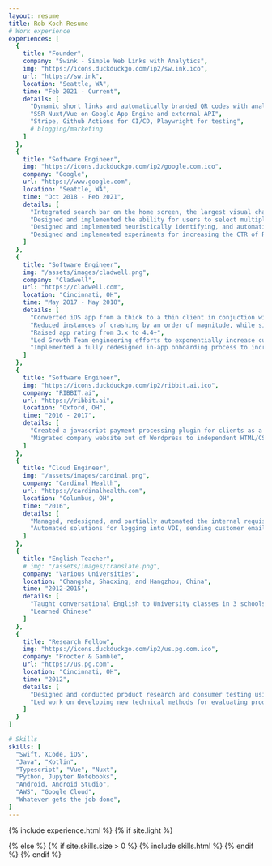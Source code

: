 ```yaml
---
layout: resume
title: Rob Koch Resume
# Work experience
experiences: [
  {
    title: "Founder",
    company: "Swink - Simple Web Links with Analytics",
    img: "https://icons.duckduckgo.com/ip2/sw.ink.ico",
    url: "https://sw.ink",
    location: "Seattle, WA",
    time: "Feb 2021 - Current",
    details: [
      "Dynamic short links and automatically branded QR codes with analytics",
      "SSR Nuxt/Vue on Google App Engine and external API",
      "Stripe, Github Actions for CI/CD, Playwright for testing",
      # blogging/marketing
    ]
  },
  {
    title: "Software Engineer",
    img: "https://icons.duckduckgo.com/ip2/google.com.ico",
    company: "Google",
    url: "https://www.google.com",
    location: "Seattle, WA",
    time: "Oct 2018 - Feb 2021",
    details: [
      "Integrated search bar on the home screen, the largest visual change in the product's recent history, which led to a 2x increase in seach users and a 50% increase in search clicks",
      "Designed and implemented the ability for users to select multiple messages, which is used over 2M times/day",
      "Designed and implemented heuristically identifying, and automatically replying to, carrier requests to users for spam phone numbers, which is used 10k times/day across all users",
      "Designed and implemented experiments for increasing the CTR of RCS promotions, leading to a 22% increase in user sign-ups",
    ]
  },
  {
    title: "Software Engineer",
    img: "/assets/images/cladwell.png",
    company: "Cladwell",
    url: "https://cladwell.com",
    location: "Cincinnati, OH",
    time: "May 2017 - May 2018",
    details: [
      "Converted iOS app from a thick to a thin client in conjuction with API rollout",
      "Reduced instances of crashing by an order of magnitude, while simultaneously adding new features",
      "Raised app rating from 3.x to 4.4+",
      "Led Growth Team engineering efforts to exponentially increase customer base",
      "Implemented a fully redesigned in-app onboarding process to increase retention at the top-most level of our user acquisition funnel",
    ]
  },
  {
    title: "Software Engineer",
    img: "https://icons.duckduckgo.com/ip2/ribbit.ai.ico",
    company: "RIBBIT.ai",
    url: "https://ribbit.ai",
    location: "Oxford, OH",
    time: "2016 - 2017",
    details: [ 
      "Created a javascript payment processing plugin for clients as a one-line alternative to interacting directly with our API",
      "Migrated company website out of Wordpress to independent HTML/CSS/JS"
    ]
  },
  {
    title: "Cloud Engineer",
    img: "/assets/images/cardinal.png",
    company: "Cardinal Health",
    url: "https://cardinalhealth.com",
    location: "Columbus, OH",
    time: "2016",
    details: [
      "Managed, redesigned, and partially automated the internal requisition process for Amazon Web Services (AWS) resources",
      "Automated solutions for logging into VDI, sending customer emails, and Neo4j graph database queries using Python"
    ]
  },
  {
    title: "English Teacher",
    # img: "/assets/images/translate.png",
    company: "Various Universities",
    location: "Changsha, Shaoxing, and Hangzhou, China",
    time: "2012-2015",
    details: [
      "Taught conversational English to University classes in 3 schools over 3 years",
      "Learned Chinese"
    ]
  },
  {
    title: "Research Fellow",
    img: "https://icons.duckduckgo.com/ip2/us.pg.com.ico",
    company: "Procter & Gamble",
    url: "https://us.pg.com",
    location: "Cincinnati, OH",
    time: "2012",
    details: [
      "Designed and conducted product research and consumer testing using biometric tools and human factors, including facial expression coding, eye tracking using Tobii, implicit cognition studies, and Facial Action Coding System (FACS)",
      "Led work on developing new technical methods for evaluating product performance based on sensory feedback from consumers (Pantene)"
    ]
  }
]

# Skills
skills: [
  "Swift, XCode, iOS",
  "Java", "Kotlin",
  "Typescript", "Vue", "Nuxt",
  "Python, Jupyter Notebooks",
  "Android, Android Studio",
  "AWS", "Google Cloud",
  "Whatever gets the job done",
]
---
```

{% include experience.html %}
{% if site.light %}

{% else %}
    {% if site.skills.size > 0 %}
        {% include skills.html %}
    {% endif %}
{% endif %}

